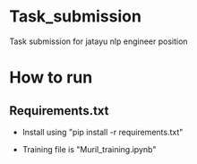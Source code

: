 # Task_submission
Task submission for jatayu nlp engineer position
# How to run
 ## Requirements.txt
  - Install using "pip install -r requirements.txt"
  
 - Training file is "Muril_training.ipynb"
